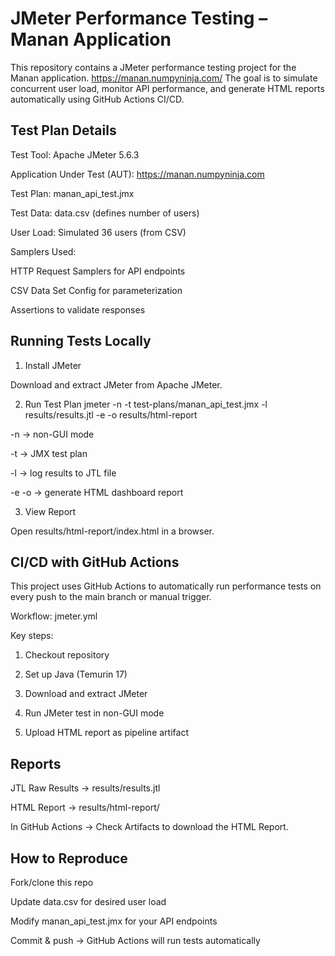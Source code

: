 # JMeter Performance Testing – Manan Application

This repository contains a JMeter performance testing project for the Manan application. https://manan.numpyninja.com/
The goal is to simulate concurrent user load, monitor API performance, and generate HTML reports automatically using GitHub Actions CI/CD.

## Test Plan Details

Test Tool: Apache JMeter 5.6.3

Application Under Test (AUT): https://manan.numpyninja.com

Test Plan: manan_api_test.jmx

Test Data: data.csv (defines number of users)

User Load: Simulated 36 users (from CSV)

Samplers Used:

HTTP Request Samplers for API endpoints

CSV Data Set Config for parameterization

Assertions to validate responses

## Running Tests Locally
1. Install JMeter

Download and extract JMeter from Apache JMeter.

2. Run Test Plan
jmeter -n -t test-plans/manan_api_test.jmx -l results/results.jtl -e -o results/html-report


-n → non-GUI mode

-t → JMX test plan

-l → log results to JTL file

-e -o → generate HTML dashboard report

3. View Report

Open results/html-report/index.html in a browser.

## CI/CD with GitHub Actions

This project uses GitHub Actions to automatically run performance tests on every push to the main branch or manual trigger.

Workflow: jmeter.yml

Key steps:

1. Checkout repository

2. Set up Java (Temurin 17)

3. Download and extract JMeter

4. Run JMeter test in non-GUI mode

5. Upload HTML report as pipeline artifact

## Reports

JTL Raw Results → results/results.jtl

HTML Report → results/html-report/

In GitHub Actions → Check Artifacts to download the HTML Report.

## How to Reproduce

Fork/clone this repo

Update data.csv for desired user load

Modify manan_api_test.jmx for your API endpoints

Commit & push → GitHub Actions will run tests automatically
